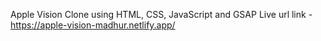 Apple Vision Clone using HTML, CSS, JavaScript and GSAP
Live url link - https://apple-vision-madhur.netlify.app/
